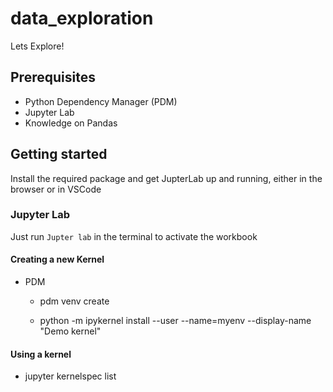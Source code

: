 # data_exploration

Lets Explore!

## Prerequisites

- Python Dependency Manager (PDM)
- Jupyter Lab
- Knowledge on Pandas

## Getting started

Install the required package and get JupterLab up and running, either in the browser or in VSCode

### Jupyter Lab

Just run `Jupter lab` in the terminal to activate the workbook

#### Creating a new Kernel

- PDM

  - pdm venv create

  - python -m ipykernel install --user --name=myenv --display-name "Demo kernel"

#### Using a kernel

- jupyter kernelspec list
